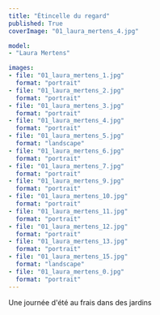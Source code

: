 ```yaml
---
title: "Étincelle du regard"
published: True
coverImage: "01_laura_mertens_4.jpg"

model: 
- "Laura Mertens"

images:
- file: "01_laura_mertens_1.jpg"
  format: "portrait"
- file: "01_laura_mertens_2.jpg"
  format: "portrait"
- file: "01_laura_mertens_3.jpg"
  format: "portrait"
- file: "01_laura_mertens_4.jpg"
  format: "portrait"
- file: "01_laura_mertens_5.jpg"
  format: "landscape"
- file: "01_laura_mertens_6.jpg"
  format: "portrait"
- file: "01_laura_mertens_7.jpg"
  format: "portrait"
- file: "01_laura_mertens_9.jpg"
  format: "portrait"
- file: "01_laura_mertens_10.jpg"
  format: "portrait"
- file: "01_laura_mertens_11.jpg"
  format: "portrait"
- file: "01_laura_mertens_12.jpg"
  format: "portrait"
- file: "01_laura_mertens_13.jpg"
  format: "portrait"
- file: "01_laura_mertens_15.jpg"
  format: "landscape"
- file: "01_laura_mertens_0.jpg"
  format: "portrait"
---
```

Une journée d'été au frais dans des jardins